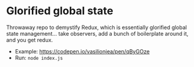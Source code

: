 # Glorified global state
Throwaway repo to demystify Redux, which is essentially glorified global state management... take observers, add a bunch of boilerplate around it, and you get redux.

* Example: https://codepen.io/vasilionjea/pen/qByGOze
* Run: `node index.js`
